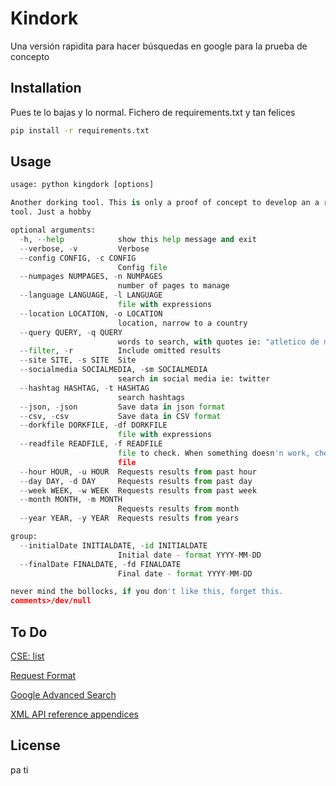 # Kindork

Una versión rapidita para hacer búsquedas en google para la prueba de concepto

## Installation

Pues te lo bajas y lo normal. Fichero de requirements.txt y tan felices

```bash
pip install -r requirements.txt
```

## Usage

```python
usage: python kingdork [options]

Another dorking tool. This is only a proof of concept to develop an a right
tool. Just a hobby

optional arguments:
  -h, --help            show this help message and exit
  --verbose, -v         Verbose
  --config CONFIG, -c CONFIG
                        Config file
  --numpages NUMPAGES, -n NUMPAGES
                        number of pages to manage
  --language LANGUAGE, -l LANGUAGE
                        file with expressions
  --location LOCATION, -o LOCATION
                        location, narrow to a country
  --query QUERY, -q QUERY
                        words to search, with quotes ie: "atletico de madrid"
  --filter, -r          Include omitted results
  --site SITE, -s SITE  Site
  --socialmedia SOCIALMEDIA, -sm SOCIALMEDIA
                        search in social media ie: twitter
  --hashtag HASHTAG, -t HASHTAG
                        search hashtags
  --json, -json         Save data in json format
  --csv, -csv           Save data in CSV format
  --dorkfile DORKFILE, -df DORKFILE
                        file with expressions
  --readfile READFILE, -f READFILE
                        file to check. When something doesn'n work, check the
                        file
  --hour HOUR, -u HOUR  Requests results from past hour
  --day DAY, -d DAY     Requests results from past day
  --week WEEK, -w WEEK  Requests results from past week
  --month MONTH, -m MONTH
                        Requests results from month
  --year YEAR, -y YEAR  Requests results from years

group:
  --initialDate INITIALDATE, -id INITIALDATE
                        Initial date - format YYYY-MM-DD
  --finalDate FINALDATE, -fd FINALDATE
                        Final date - format YYYY-MM-DD

never mind the bollocks, if you don't like this, forget this.
comments>/dev/null

```

## To Do
[CSE: list](https://developers.google.com/custom-search/v1/cse/list)

[Request Format](https://support.google.com/gsa/answer/6329265#4134d4ec-c7f1-4eff-ae65-b171e689ca5a)

[Google Advanced Search](https://www.google.com/advanced_search)

[XML API reference appendices](https://developers.google.com/custom-search/docs/xml_results_appendices#countryCollections)
## License

pa ti